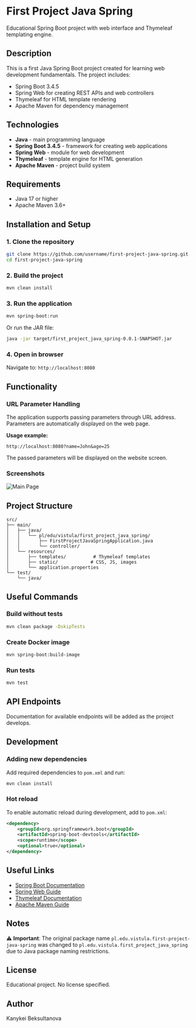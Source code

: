 # First Project Java Spring

Educational Spring Boot project with web interface and Thymeleaf templating engine.

## Description

This is a first Java Spring Boot project created for learning web development fundamentals. The project includes:

- Spring Boot 3.4.5
- Spring Web for creating REST APIs and web controllers
- Thymeleaf for HTML template rendering
- Apache Maven for dependency management

## Technologies

- **Java** - main programming language
- **Spring Boot 3.4.5** - framework for creating web applications
- **Spring Web** - module for web development
- **Thymeleaf** - template engine for HTML generation
- **Apache Maven** - project build system

## Requirements

- Java 17 or higher
- Apache Maven 3.6+

## Installation and Setup

### 1. Clone the repository

```bash
git clone https://github.com/username/first-project-java-spring.git
cd first-project-java-spring
```

### 2. Build the project

```bash
mvn clean install
```

### 3. Run the application

```bash
mvn spring-boot:run
```

Or run the JAR file:

```bash
java -jar target/first_project_java_spring-0.0.1-SNAPSHOT.jar
```

### 4. Open in browser

Navigate to: `http://localhost:8080`

## Functionality

### URL Parameter Handling

The application supports passing parameters through URL address. Parameters are automatically displayed on the web page.

**Usage example:**
```
http://localhost:8080?name=John&age=25
```

The passed parameters will be displayed on the website screen.

### Screenshots

![Main Page](bekkani04/first-project-java-spring_kani/blob/master/images/Screenshot%20(365).png)

## Project Structure

```
src/
├── main/
│   ├── java/
│   │   └── pl/edu/vistula/first_project_java_spring/
│   │       ├── FirstProjectJavaSpringApplication.java
│   │       └── controller/
│   └── resources/
│       ├── templates/          # Thymeleaf templates
│       ├── static/            # CSS, JS, images
│       └── application.properties
└── test/
    └── java/
```

## Useful Commands

### Build without tests
```bash
mvn clean package -DskipTests
```

### Create Docker image
```bash
mvn spring-boot:build-image
```

### Run tests
```bash
mvn test
```

## API Endpoints

Documentation for available endpoints will be added as the project develops.

## Development

### Adding new dependencies

Add required dependencies to `pom.xml` and run:

```bash
mvn clean install
```

### Hot reload

To enable automatic reload during development, add to `pom.xml`:

```xml
<dependency>
    <groupId>org.springframework.boot</groupId>
    <artifactId>spring-boot-devtools</artifactId>
    <scope>runtime</scope>
    <optional>true</optional>
</dependency>
```

## Useful Links

- [Spring Boot Documentation](https://docs.spring.io/spring-boot/3.4.5/reference/)
- [Spring Web Guide](https://docs.spring.io/spring-boot/3.4.5/reference/web/servlet.html)
- [Thymeleaf Documentation](https://www.thymeleaf.org/documentation.html)
- [Apache Maven Guide](https://maven.apache.org/guides/index.html)

## Notes

⚠️ **Important**: The original package name `pl.edu.vistula.first-project-java-spring` was changed to `pl.edu.vistula.first_project_java_spring` due to Java package naming restrictions.

## License

Educational project. No license specified.

## Author
Kanykei Beksultanova
